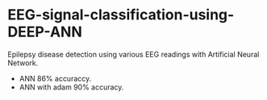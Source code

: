 # EEG-signal-classification-using-DEEP-ANN
Epilepsy disease detection using various EEG readings with Artificial Neural Network. 

+ ANN 86%  accuraccy.
+ ANN with adam 90% accuracy.
